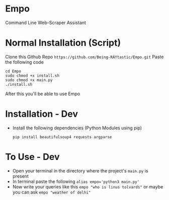 # Empo
Command Line Web-Scraper Assistant

# Normal Installation (Script)
Clone this Github Repo `https://github.com/Being-RAYtastic/Empo.git`
Paste the following code
```
cd Empo  
sudo chmod +x install.sh
sudo chmod +x main.py  
./install.sh
```
After this you'll be able to use Empo
# Installation - Dev
- Install the following dependencies (Python Modules using pip)
    ```
    pip install beautifulsoup4 requests argparse
    ```

# To Use - Dev
- Open your terminal in the directory where the project's `main.py` is present
- In terminal paste the following `alias empo='python3 main.py'`
- Now write your queries like this `empo "who is linus tolvards"` or maybe you can ask `empo "weather of delhi"`
